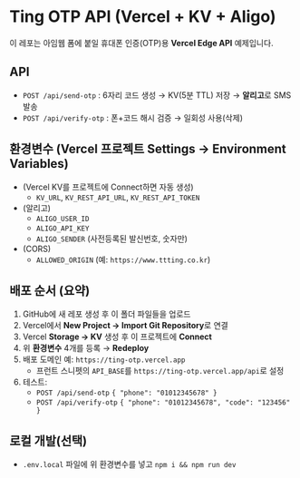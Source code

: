 # Ting OTP API (Vercel + KV + Aligo)

이 레포는 아임웹 폼에 붙일 휴대폰 인증(OTP)용 **Vercel Edge API** 예제입니다.

## API
- `POST /api/send-otp` : 6자리 코드 생성 → KV(5분 TTL) 저장 → **알리고**로 SMS 발송
- `POST /api/verify-otp` : 폰+코드 해시 검증 → 일회성 사용(삭제)

## 환경변수 (Vercel 프로젝트 Settings → Environment Variables)
- (Vercel KV를 프로젝트에 Connect하면 자동 생성)
  - `KV_URL`, `KV_REST_API_URL`, `KV_REST_API_TOKEN`
- (알리고)
  - `ALIGO_USER_ID`
  - `ALIGO_API_KEY`
  - `ALIGO_SENDER` (사전등록된 발신번호, 숫자만)
- (CORS)
  - `ALLOWED_ORIGIN` (예: `https://www.ttting.co.kr`)

## 배포 순서 (요약)
1. GitHub에 새 레포 생성 후 이 폴더 파일들을 업로드
2. Vercel에서 **New Project → Import Git Repository**로 연결
3. Vercel **Storage → KV** 생성 후 이 프로젝트에 **Connect**
4. 위 **환경변수** 4개를 등록 → **Redeploy**
5. 배포 도메인 예: `https://ting-otp.vercel.app`
   - 프런트 스니펫의 `API_BASE`를 `https://ting-otp.vercel.app/api`로 설정
6. 테스트:  
   - `POST /api/send-otp` `{ "phone": "01012345678" }`  
   - `POST /api/verify-otp` `{ "phone": "01012345678", "code": "123456" }`

## 로컬 개발(선택)
- `.env.local` 파일에 위 환경변수를 넣고 `npm i && npm run dev`
